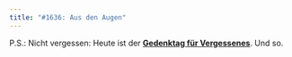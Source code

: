 ```yaml
---
title: "#1636: Aus den Augen"
---
```


P.S.:
Nicht vergessen: Heute ist der <a href="http://www.fonflatter.de/kalender"><strong>Gedenktag für Vergessenes</strong></a>.
Und so.
